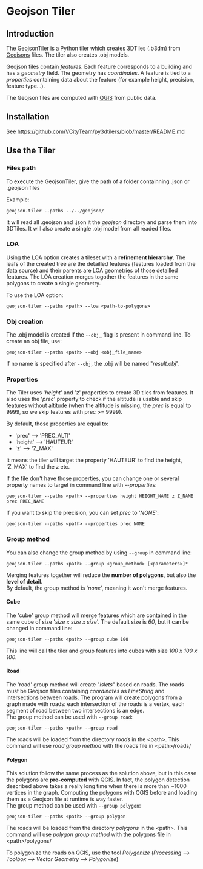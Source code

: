 # Geojson Tiler

## Introduction
The GeojsonTiler is a Python tiler which creates 3DTiles (.b3dm) from [Geojsons](https://en.wikipedia.org/wiki/GeoJSON) files.
The tiler also creates .obj models.

Geojson files contain _features_. Each feature corresponds to a building and has a _geometry_ field. The geometry has _coordinates_. A feature is tied to a _properties_ containing data about the feature (for example height, precision, feature type...).

The Geojson files are computed with [QGIS](https://www.qgis.org/en/site/) from public data.
## Installation
See https://github.com/VCityTeam/py3dtilers/blob/master/README.md

## Use the Tiler
### Files path
To execute the GeojsonTiler, give the path of a folder containning .json or .geojson files

Example:
```
geojson-tiler --paths ../../geojson/
```
It will read all .geojson and .json it the _geojson_ directory and parse them into 3DTiles. It will also create a single .obj model from all readed files.

### LOA
Using the LOA option creates a tileset with a __refinement hierarchy__. The leafs of the created tree are the detailled features (features loaded from the data source) and their parents are LOA geometries of those detailled features. The LOA creation merges togother the features in the same polygons to create a single geometry.

To use the LOA option:
```
geojson-tiler --paths <path> --loa <path-to-polygons>
```

### Obj creation
The .obj model is created if the `--obj_` flag is present in command line. To create an obj file, use:
```
geojson-tiler --paths <path> --obj <obj_file_name>
```
If no name is specified after `--obj`, the .obj will be named "_result.obj_".

### Properties
The Tiler uses '_height_' and '_z_' properties to create 3D tiles from features. It also uses the '_prec_' property to check if the altitude is usable and skip features without altitude (when the altitude is missing, the _prec_ is equal to 9999, so we skip features with prec >= 9999).

By default, those properties are equal to:
- 'prec' --> 'PREC_ALTI'
- 'height' --> 'HAUTEUR'
- 'z' --> 'Z_MAX'

It means the tiler will target the property 'HAUTEUR' to find the height, 'Z_MAX' to find the z etc.

If the file don't have those properties, you can change one or several property names to target in command line with _--properties_:
```
geojson-tiler --paths <path> --properties height HEIGHT_NAME z Z_NAME prec PREC_NAME
```
If you want to skip the precision, you can set _prec_ to '_NONE_':
```
geojson-tiler --paths <path> --properties prec NONE
```

### Group method
You can also change the group method by using `--group` in command line:
```
geojson-tiler --paths <path> --group <group_method> [<parameters>]*
```
Merging features together will reduce the __number of polygons__, but also the __level of detail__.  
By default, the group method is '_none_', meaning it won't merge features.
#### Cube
The 'cube' group method will merge features which are contained in the same cube of size '_size x size x size_'. The default size is _60_, but it can be changed in command line:
```
geojson-tiler --paths <path> --group cube 100
```
This line will call the tiler and group features into cubes with size _100 x 100 x 100_.

#### Road
The 'road' group method will create "_islets_" based on roads. The roads must be Geojson files containing _coordinates_ as _LineString_ and intersections between roads. The program will [create polygons](https://web.ist.utl.pt/alfredo.ferreira/publications/12EPCG-PolygonDetection.pdf) from a graph made with roads: each intersection of the roads is a vertex, each segment of road between two intersections is an edge.  
The group method can be used with `--group road`:
```
geojson-tiler --paths <path> --group road
```
The roads will be loaded from the directory _roads_ in the \<path\>. This command will use _road group method_ with the roads file in \<path\>/roads/
  
#### Polygon
This solution follow the same process as the solution above, but in this case the polygons are __pre-computed__ with QGIS. In fact, the polygon detection described above takes a really long time when there is more than ~1000 vertices in the graph. Computing the polygons with QGIS before and loading them as a Geojson file at runtime is way faster.  
The group method can be used with `--group polygon`:
```
geojson-tiler --paths <path> --group polygon
```
The roads will be loaded from the directory _polygons_ in the \<path\>. This command will use _polygon group method_ with the polygons file in \<path\>/polygons/
  
To polygonize the roads on QGIS, use the tool _Polygonize_ (_Processing --> Toolbox --> Vector Geometry --> Polygonize_)